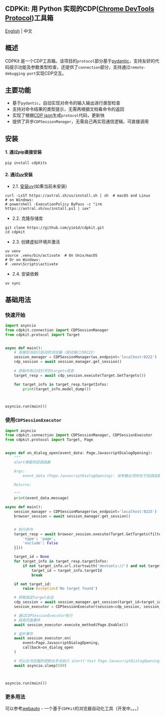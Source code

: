 ## CDPKit: 用 Python 实现的CDP([Chrome DevTools Protocol](https://github.com/ChromeDevTools/devtools-protocol/tree/master/json))工具箱

[English](../README.md)  | 中文

## 概述

CDPKit 是一个CDP工具箱。该项目的`protocol`部分基于[pydantic](https://github.com/pydantic/pydantic)，支持友好的代码提示功能及参数类型检查，还提供了`connection`部分，支持通过`remote-debugging-port`实现CDP交互。

## 主要功能  
- 基于`pydantic`，自动实现对命令的输入输出进行类型检查
- 支持对命令结果的类型提示，无需再根据文档看命令的返回
- 实现了根据[CDP json](https://github.com/ChromeDevTools/devtools-protocol/tree/master/json)生成`protocol`代码，更新快
- 提供了异步`CDPSessionManager`，无需自己再实现通信逻辑，可直接调用

## 安装
#### 1. 通过pip直接安装   
```shell
pip install cdpkits
```

#### 2. 通过[uv](https://github.com/astral-sh/uv)安装
- 2.1. [安装uv](https://docs.astral.sh/uv/getting-started/installation/)(如果当前未安装)
```shell
curl -LsSf https://astral.sh/uv/install.sh | sh  # macOS and Linux
# on Windows:
# powershell -ExecutionPolicy ByPass -c "irm https://astral.sh/uv/install.ps1 | iex"
```
- 2.2. 克隆存储库
```shell
git clone https://github.com/yie1d/cdpkit.git  
cd cdpkit
```
- 2.3. 创建虚拟环境并激活
```shell
uv venv
source .venv/bin/activate  # On Unix/macOS
# Or on Windows:
# .venv\Scripts\activate
```
- 2.4. 安装依赖
```shell
uv sync
```

## 基础用法
### 快速开始
```python
import asyncio
from cdpkit.connection import CDPSessionManager
from cdpkit.protocol import Target


async def main():
    # 连接到当前已启动的浏览器（调试端口为9222）
    session_manager = CDPSessionManager(ws_endpoint='localhost:9222')
    cdp_session = await session_manager.get_session()
    
    # 获取所有已经打开的targets信息
    target_resp = await cdp_session.execute(Target.GetTargets())

    for target_info in target_resp.targetInfos:
        print(target_info.model_dump())



asyncio.run(main())

```
### 使用`CDPSessionExecutor`

```python
import asyncio
from cdpkit.connection import CDPSessionManager, CDPSessionExecutor
from cdpkit.protocol import Target, Page


async def on_dialog_open(event_data: Page.JavascriptDialogOpening):
    """
    alert弹窗的回调函数

    Args:
        event_data (Page.JavascriptDialogOpening): 该参数必须存在于回调函数中，类型为实际事件

    Returns:

    """
    print(event_data.message)

async def main():
    session_manager = CDPSessionManager(ws_endpoint='localhost:9225')
    browser_session = await session_manager.get_session()


    # 执行命令
    target_resp = await browser_session.execute(Target.GetTargets(filter_=[{
        'type': 'page',
        'exclude': False
    }]))

    target_id = None
    for target_info in target_resp.targetInfos:
        if not target_info.url.startswith('devtools://') and not target_info.url.startswith('chrome-extension://'):
            target_id = target_info.targetId
            break

    if not target_id:
        raise Exception('No target found')

    # 获取指定target会话
    cdp_session = await session_manager.get_session(target_id=target_id)
    session_executor = CDPSessionExecutor(session=cdp_session, session_manager=session_manager)

    # 通过CDPSessionExecutor执行
    # 启用页面事件
    await session_executor.execute_method(Page.Enable())

    # 监听事件
    await session_executor.on(
        event=Page.JavascriptDialogOpening,
        callback=on_dialog_open
    )

    # 可以在浏览器的控制台手动执行 alert('test Page.JavascriptDialogOpening event') 查看监听效果
    await asyncio.sleep(500)



asyncio.run(main())
```

### 更多用法
可以参考[webauto](https://github.com/yie1d/webauto.git) - 一个基于`CDPKit`的浏览器自动化工具（开发中。。。）

